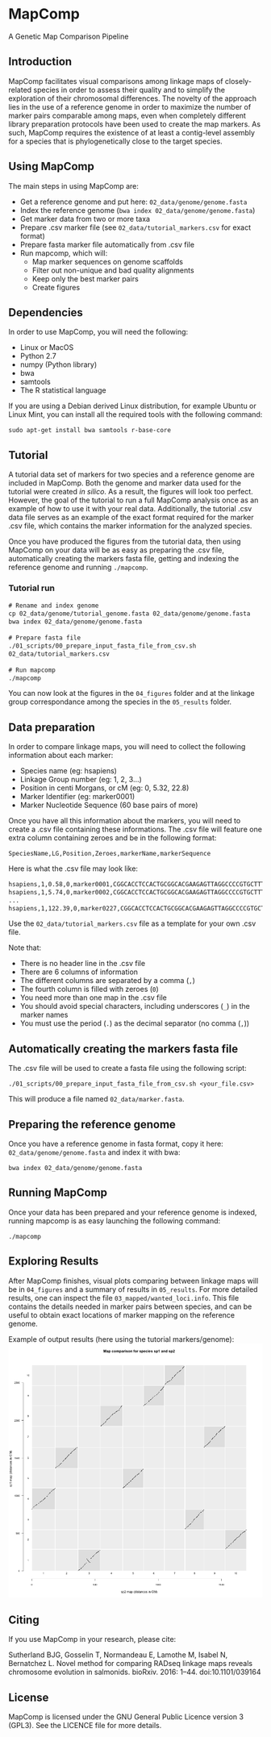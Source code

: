 # MapComp

A Genetic Map Comparison Pipeline

## Introduction

MapComp facilitates visual comparisons among linkage maps of closely-related species
in order to assess their quality and to simplify the exploration of their chromosomal
differences. The novelty of the approach lies in the use of a reference
genome in order to maximize the number of marker pairs comparable
among maps, even when completely different library preparation protocols have
been used to create the map markers. As such, MapComp requires the existence of at least a contig-level
assembly for a species that is phylogenetically close to the target species.

## Using MapComp

The main steps in using MapComp are:

- Get a reference genome and put here: `02_data/genome/genome.fasta`
- Index the reference genome (`bwa index 02_data/genome/genome.fasta`)
- Get marker data from two or more taxa
- Prepare .csv marker file (see `02_data/tutorial_markers.csv` for exact format)
- Prepare fasta marker file automatically from .csv file
- Run mapcomp, which will:
  - Map marker sequences on genome scaffolds
  - Filter out non-unique and bad quality alignments
  - Keep only the best marker pairs
  - Create figures

## Dependencies

In order to use MapComp, you will need the following:

- Linux or MacOS
- Python 2.7
- numpy (Python library)
- bwa
- samtools
- The R statistical language

If you are using a Debian derived Linux distribution, for example Ubuntu or
Linux Mint, you can install all the required tools with the following command:

```
sudo apt-get install bwa samtools r-base-core
```

## Tutorial

A tutorial data set of markers for two species and a reference genome are
included in MapComp. Both the genome and marker data used for the tutorial were
created *in silico*. As a result, the figures will look too perfect. However,
the goal of the tutorial to run a full MapComp analysis once as an example of
how to use it with your real data. Additionally, the tutorial .csv data file
serves as an example of the exact format required for the marker .csv file,
which contains the marker information for the analyzed species.

Once you have produced the figures from the tutorial data, then using MapComp
on your data will be as easy as preparing the .csv file, automatically creating
the markers fasta file, getting and indexing the reference genome and running
`./mapcomp`.

### Tutorial run

```
# Rename and index genome
cp 02_data/genome/tutorial_genome.fasta 02_data/genome/genome.fasta
bwa index 02_data/genome/genome.fasta

# Prepare fasta file
./01_scripts/00_prepare_input_fasta_file_from_csv.sh 02_data/tutorial_markers.csv

# Run mapcomp
./mapcomp
```

You can now look at the figures in the `04_figures` folder and at the linkage
group correspondance among the species in the `05_results` folder.

## Data preparation

In order to compare linkage maps, you will need to collect the following
information about each marker:

- Species name (eg: hsapiens)
- Linkage Group number (eg: 1, 2, 3...)
- Position in centi Morgans, or cM (eg: 0, 5.32, 22.8)
- Marker Identifier (eg: marker0001)
- Marker Nucleotide Sequence (60 base pairs of more)

Once you have all this information about the markers, you will need to create a
.csv file containing these informations. The .csv file will feature one extra
column containing zeroes and be in the following format:

```
SpeciesName,LG,Position,Zeroes,markerName,markerSequence
```

Here is what the .csv file may look like:

```
hsapiens,1,0.58,0,marker0001,CGGCACCTCCACTGCGGCACGAAGAGTTAGGCCCCGTGCTTTGCGG
hsapiens,1,5.74,0,marker0002,CGGCACCTCCACTGCGGCACGAAGAGTTAGGCCCCGTGCTTTGCGG
...
hsapiens,1,122.39,0,marker0227,CGGCACCTCCACTGCGGCACGAAGAGTTAGGCCCCGTGCTTTGCGG
```

Use the `02_data/tutorial_markers.csv` file as a template for your own .csv
file.

Note that:

- There is no header line in the .csv file
- There are 6 columns of information
- The different columns are separated by a comma (`,`)
- The fourth column is filled with zeroes (`0`)
- You need more than one map in the .csv file
- You should avoid special characters, including underscores (`_`) in the marker names
- You must use the period (`.`) as the decimal separator (no comma (`,`))

## Automatically creating the markers fasta file

The .csv file will be used to create a fasta file using the following script:

```
./01_scripts/00_prepare_input_fasta_file_from_csv.sh <your_file.csv>
```

This will produce a file named `02_data/marker.fasta`.

## Preparing the reference genome

Once you have a reference genome in fasta format, copy it here:
`02_data/genome/genome.fasta` and index it with bwa:

```
bwa index 02_data/genome/genome.fasta
```

## Running MapComp

Once your data has been prepared and your reference genome is indexed, running
mapcomp is as easy launching the following command:

```
./mapcomp
```

## Exploring Results

After MapComp finishes, visual plots comparing between linkage maps will be in 
`04_figures` and a summary of results in `05_results`. For more detailed results, one can inspect
the file `03_mapped/wanted_loci.info`. This file contains the details needed in marker pairs between 
species, and can be useful to obtain exact locations of marker mapping on the reference genome.

Example of output results (here using the tutorial markers/genome):
![Alt text](00_archive/tutorial_figure.png?raw=true  "Output Example")

## Citing
If you use MapComp in your research, please cite:

Sutherland BJG, Gosselin T, Normandeau E, Lamothe M, Isabel N, Bernatchez L.
Novel method for comparing RADseq linkage maps reveals chromosome evolution in
salmonids. bioRxiv. 2016: 1–44. doi:10.1101/039164

## License

MapComp is licensed under the GNU General Public Licence version 3 (GPL3). See
the LICENCE file for more details.
